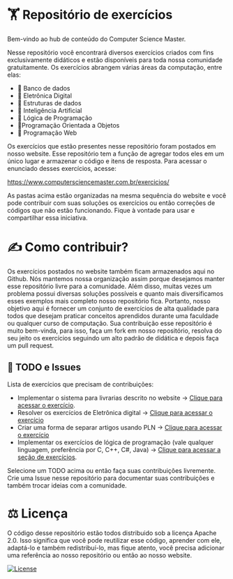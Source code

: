 # 🏋️ Repositório de exercícios

Bem-vindo ao hub de conteúdo do Computer Science Master. 

Nesse repositório você encontrará diversos exercícios criados com fins exclusivamente didáticos e estão disponíveis para toda nossa comunidade gratuitamente. Os exercícios abrangem várias áreas da computação, entre elas:

- 🧠 Banco de dados
- 🧠 Eletrônica Digital
- 🧠 Estruturas de dados
- 🧠 Inteligência Artificial 
- 🧠 Lógica de Programação
- 🧠Programação Orientada a Objetos
- 🧠 Programação Web


Os exercícios que estão presentes nesse repositório foram postados em nosso website. Esse repositório tem a função de agregar todos eles em um único lugar e armazenar o código e itens de resposta. Para acessar o enunciado desses exercícios, acesse:

https://www.computersciencemaster.com.br/exercicios/

As pastas acima estão organizadas na mesma sequência do website e você pode contribuir com suas soluções os exercícios ou então correções de códigos que não estão funcionando. Fique à vontade para usar e compartilhar essa iniciativa.


# ✍️ Como contribuir?

Os exercícios postados no website também ficam armazenados aqui no Github. Nós mantemos nossa organização assim porque desejamos manter esse repositório livre para a comunidade. Além disso, muitas vezes um problema possui diversas soluções possíveis e quanto mais diversificamos esses exemplos mais completo nosso repositório fica. Portanto, nosso objetivo aqui é fornecer um conjunto de exercícios de alta qualidade para todos que desejam praticar conceitos aprendidos durante uma faculdade ou qualquer curso de computação. Sua contribuição esse repositório é muito bem-vinda, para isso, faça um fork em nosso repositório, resolva do seu jeito os exercícios seguindo um alto padrão de didática e depois faça um pull request. 

## 📄 TODO e Issues

Lista de exercícios que precisam de contribuições:
- Implementar o sistema para livrarias descrito no website → [Clique para acessar o exercício](https://www.computersciencemaster.com.br/exercicios-software-livrarias/).
- Resolver os exercícios de Eletrônica digital → [Clique para acessar o exercício](https://www.computersciencemaster.com.br/exercicios-aritmetica-binaria/)
- Criar uma forma de separar artigos usando PLN → [Clique para acessar o exercício](https://www.computersciencemaster.com.br/exercicios-separacao-de-grupos-de-artigos-usando-pln/)
- Implementar os exercícios de lógica de programação (vale qualquer linguagem, preferência por C, C++, C#, Java) → [Clique para acessar a seção de exercícios](https://www.computersciencemaster.com.br/exercicios-de-logica-de-programacao/).

Selecione um TODO acima ou então faça suas contribuições livremente. Crie uma Issue nesse repositório para documentar suas contribuições e também trocar ideias com a comunidade.

# ⚖️ Licença 

O código desse repositório estão todos distribuido sob a licença Apache 2.0. Isso significa que você pode reutilizar esse código, aprender com ele, adaptá-lo e também redistribuí-lo, mas fique atento, você precisa adicionar uma referência ao nosso repositório ou então ao nosso website.

[![License](https://img.shields.io/badge/License-Apache%202.0-blue.svg)](https://opensource.org/licenses/Apache-2.0)


